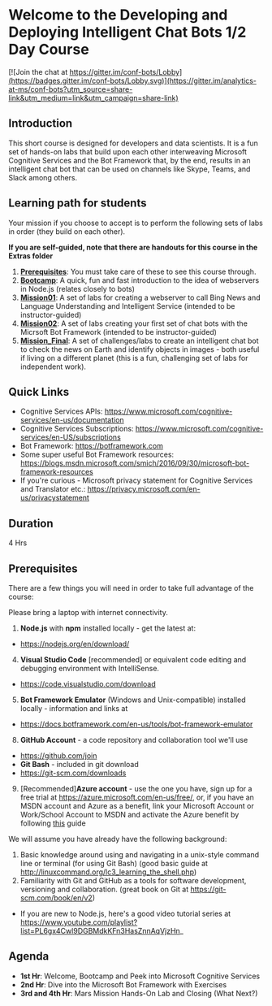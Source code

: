 # Welcome to the Developing and Deploying Intelligent Chat Bots 1/2 Day Course

[![Join the chat at https://gitter.im/conf-bots/Lobby](https://badges.gitter.im/conf-bots/Lobby.svg)](https://gitter.im/analytics-at-ms/conf-bots?utm_source=share-link&utm_medium=link&utm_campaign=share-link)

## Introduction

This short course is designed for developers and data scientists. It is a fun set of hands-on labs that build upon each other interweaving Microsoft Cognitive Services and the Bot Framework that, by the end, results in an intelligent chat bot that can be used on channels like Skype, Teams, and Slack among others.

## Learning path for students

Your mission if you choose to accept is to perform the following sets of labs in order (they build on each other).

**If you are self-guided, note that there are handouts for this course in the Extras folder**

1.  **[Prerequisites](#prerequisites)**:  You must take care of these to see this course through.
1.  **[Bootcamp](Bootcamp)**:  A quick, fun and fast introduction to the idea of webservers in Node.js (relates closely to bots)
2.  **[Mission01](Mission01)**:  A set of labs for creating a webserver to call Bing News and Language Understanding and Intelligent Service (intended to be instructor-guided)
3.  **[Mission02](Mission02)**:  A set of labs creating your first set of chat bots with the Micrsoft Bot Framework (intended to be instructor-guided)
4.  **[Mission_Final](Mission_Final)**:  A set of challenges/labs to create an intelligent chat bot to check the news on Earth and identify objects in images - both useful if living on a different planet (this is a fun, challenging set of labs for independent work).

## Quick Links

* Cognitive Services APIs:  https://www.microsoft.com/cognitive-services/en-us/documentation
* Cognitive Services Subscriptions:  https://www.microsoft.com/cognitive-services/en-US/subscriptions
* Bot Framework:  https://botframework.com
* Some super useful Bot Framework resources:  https://blogs.msdn.microsoft.com/smich/2016/09/30/microsoft-bot-framework-resources
* If you're curious - Microsoft privacy statement for Cognitive Services and Translator etc.: https://privacy.microsoft.com/en-us/privacystatement

## Duration

4 Hrs

## Prerequisites

There are a few things you will need in order to take full advantage of the course:

Please bring a laptop with internet connectivity.

1. **Node.js** with **npm** installed locally - get the latest at:
  * https://nodejs.org/en/download/
4. **Visual Studio Code** \[recommended\] or equivalent code editing and debugging environment with IntelliSense.  
  * https://code.visualstudio.com/download
5. **Bot Framework Emulator** (Windows and Unix-compatible) installed locally - information and links at
  * https://docs.botframework.com/en-us/tools/bot-framework-emulator
8.  **GitHub Account** - a code repository and collaboration tool we'll use
  * https://github.com/join
*  **Git Bash** - included in git download
  * https://git-scm.com/downloads
9.  [Recommended]**Azure account** - use the one you have, sign up for a free trial at https://azure.microsoft.com/en-us/free/, or, if you have an MSDN account and Azure as a benefit, link your Microsoft Account or Work/School Account to MSDN and activate the Azure benefit by following [this](https://www.visualstudio.com/en-us/docs/setup-admin/team-services/link-msdn-subscription-to-organizational-account-vs) guide

We will assume you have already have the following background:

1.  Basic knowledge around using and navigating in a unix-style command line or terminal (for using Git Bash) (good basic guide at http://linuxcommand.org/lc3_learning_the_shell.php)
2.  Familiarity with Git and GitHub as a tools for software development, versioning and collaboration. (great book on Git at https://git-scm.com/book/en/v2)
*  If you are new to Node.js, here's a good video tutorial series at https://www.youtube.com/playlist?list=PL6gx4Cwl9DGBMdkKFn3HasZnnAqVjzHn_

## Agenda

* **1st Hr**:  Welcome, Bootcamp and Peek into Microsoft Cognitive Services
* **2nd Hr**:  Dive into the Microsoft Bot Framework with Exercises
* **3rd and 4th Hr**:  Mars Mission Hands-On Lab and Closing (What Next?)
